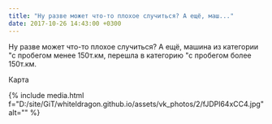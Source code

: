 ```yaml
---
title: "Ну разве может что-то плохое случиться? А ещё, маш..."
date: 2017-10-26 14:43:00 +0300
---
```


Ну разве может что-то плохое случиться? А ещё, машина из категории "с пробегом менее 150т.км, перешла в категорию "с пробегом более 150т.км.

Карта

{% include media.html f="D:/site/GiT/whiteldragon.github.io/assets/vk_photos/2/fJDPl64xCC4.jpg" alt="" %}

